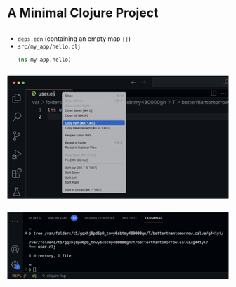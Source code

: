 <div class="slide">

# A Minimal Clojure Project
<div class="gutters-10 row">
<div class="column">

- `deps.edn` 
  (containing an empty map `{}`)
- `src/my_app/hello.clj`
  ``` clojure
  (ns my-app.hello)
  ```

</div>

<div class="column">

![VS Code Screenshot Copy path](images/vscode-copy-path.jpg)

</div>
</div>

![Screenshot VS Code terminal, standalone repl directory tree](images/calva-standalone-repl-tree.png)
</div>
